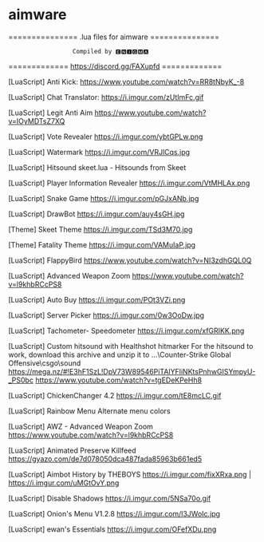 # aimware
=============== .lua files for aimware ===============

                      Compiled by 🅴🅽🅸🅶🅼🅰

============= https://discord.gg/FAXupfd =============

[LuaScript] Anti Kick: 
https://www.youtube.com/watch?v=RR8tNbyK_-8

[LuaScript] Chat Translator:
https://i.imgur.com/zUtImFc.gif

[LuaScript] Legit Anti Aim
https://www.youtube.com/watch?v=IOyMDTsZ7XQ

[LuaScript] Vote Revealer
https://i.imgur.com/ybtGPLw.png

[LuaScript] Watermark
https://i.imgur.com/VRJlCqs.jpg

[LuaScript] Hitsound skeet.lua - Hitsounds from Skeet

[LuaScript] Player Information Revealer
https://i.imgur.com/VtMHLAx.png

[LuaScript] Snake Game
https://i.imgur.com/pGJxANb.jpg

[LuaScript] DrawBot
https://i.imgur.com/auy4sGH.jpg

[Theme] Skeet Theme
https://i.imgur.com/TSd3M70.jpg

[Theme] Fatality Theme
https://i.imgur.com/VAMuIaP.jpg

[LuaScript] FlappyBird
https://www.youtube.com/watch?v=NI3zdhGQL0Q

[LuaScript] Advanced Weapon Zoom
https://www.youtube.com/watch?v=l9khbRCcPS8

[LuaScript] Auto Buy
https://i.imgur.com/POt3VZi.png

[LuaScript] Server Picker
https://i.imgur.com/0w3OoDw.jpg

[LuaScript] Tachometer- Speedometer
https://i.imgur.com/xfGRIKK.png

[LuaScript]  Custom hitsound with Healthshot hitmarker
For the hitsound to work, download this archive and unzip it to ...\Counter-Strike Global Offensive\csgo\sound
https://mega.nz/#!E3hF1SzL!DpV73W89546PiTAIYFliNKtsPnhwGISYmpyU-_PS0bc
https://www.youtube.com/watch?v=tgEDeKPeHh8

[LuaScript] ChickenChanger 4.2
https://i.imgur.com/tE8mcLC.gif

[LuaScript] Rainbow Menu
Alternate menu colors

[LuaScript] AWZ - Advanced Weapon Zoom
https://www.youtube.com/watch?v=l9khbRCcPS8

[LuaScript] Animated Preserve Killfeed
https://gyazo.com/de7d078050dca487fada85963b661ed5

[LuaScript] Aimbot History by THEBOYS
https://i.imgur.com/fixXRxa.png | https://i.imgur.com/uMGtOvY.png

[LuaScript] Disable Shadows
https://i.imgur.com/5NSa70o.gif

[LuaScript] Onion's Menu V1.2.8
https://i.imgur.com/l3JWoIc.jpg

[LuaScript] ewan's Essentials
https://i.imgur.com/OFefXDu.png
